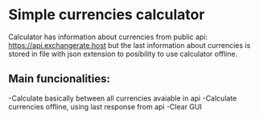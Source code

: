 # Simple currencies calculator
Calculator has information about currencies from public api: https://api.exchangerate.host
but the last information about currencies is stored in file with json extension to posibility to use calculator offline.

## Main funcionalities:
-Calculate basically between all currencies avaiable in api
-Calculate currencies offline, using last response from api
-Clear GUI

